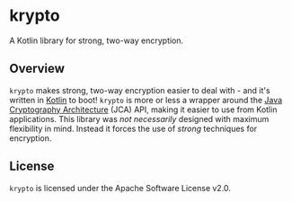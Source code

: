 # krypto
A Kotlin library for strong, two-way encryption.

## Overview
`krypto` makes strong, two-way encryption easier to deal with - and it's written in [Kotlin](https://kotlinlang.org/) to boot!
`krypto` is more or less a wrapper around the [Java Cryptography Architecture](http://docs.oracle.com/javase/8/docs/technotes/guides/security/crypto/CryptoSpec.html) (JCA) API, making it easier to use from Kotlin applications. This library was _not necessarily_ designed with maximum flexibility in mind.
Instead it forces the use of _strong_ techniques for encryption.

## License
`krypto` is licensed under the Apache Software License v2.0.
